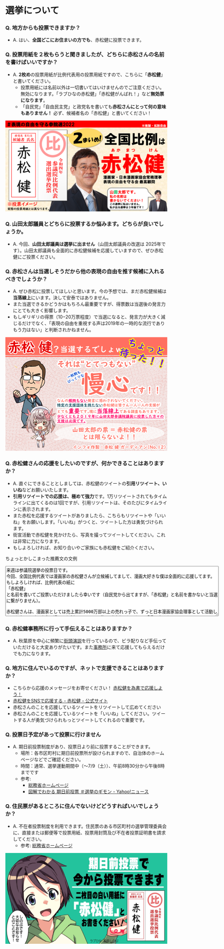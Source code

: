 # 選挙について

### Q. 地方からも投票できますか？
- A. はい、**全国どこにお住まいの方でも**、赤松健に投票できます。

### Q. 投票用紙を２枚もらうと聞きましたが、どちらに赤松さんの名前を書けばいいですか？
- A. **2枚め**の投票用紙が比例代表用の投票用紙ですので、こちらに「**赤松健**」と書いてください。
  - 投票用紙には名前以外は一切書いてはいけませんのでご注意ください。無効になります。「ラブひなの赤松健」「赤松健がんばれ！」など**無効票になります**。
  - 「自民党」「自由民主党」と政党名を書いても**赤松さんにとって何の意味もありません！** 必ず、候補者名の「赤松健」と書いてください！

<img alt="投票方法" src="/assets/images/howtovote.png" width="600px">


### Q. 山田太郎議員とどちらに投票するか悩みます。どちらが良いでしょうか。
- A. 今回、**山田太郎議員は選挙に出ません**（山田太郎議員の改選は 2025年です）。山田太郎議員も全面的に赤松健候補を応援していますので、ぜひ赤松健にご投票ください。

### Q. 赤松さんは当選しそうだから他の表現の自由を推す候補に入れるべきでしょうか？
- A. ぜひ赤松に投票してほしいと思います。今の予想では、まだ赤松健候補は**当落線上**にいます。決して安泰ではありません。
- また当選できるかどうかはもちろん最重要ですが、得票数は当選後の発言力にとても大きく影響します。
- もしギリギリの得票（10−20万票程度）で当選になると、発言力が大きく減じるだけでなく、「表現の自由を重視する声は2019年の一時的な流行でありもう力はない」と判断されかねません。

![100万票目指せ](/assets/infographics/piro_02.png)

### Q. 赤松健さんの応援をしたいのですが、何かできることはありますか？
- A. 直ぐにできることとしましては、赤松健のツイートの**引用リツイート、いいね**などお願いいたします。
- **引用リツイートでの応援は、極めて強力**です。1万リツイートされてもタイムラインに出てくるのは1回ですが、引用リツイートは、そのたびにタイムラインに表示されます。
- また赤松を応援するツイートがありましたら、こちらもリツイートや「いいね」をお願いします。「いいね」がつくと、ツイートした方は勇気づけられます。
- 街宣活動で赤松健を見かけたら、写真を撮ってツイートしてください。これは非常に力になります。
- もしよろしければ、お知り合いやご家族にも赤松健をご紹介ください。

ちょっとかしこまった推薦文の文例
<textarea cols="80" rows="10">
来週は参議院選挙の投票日です。
今回、全国比例代表では漫画家の赤松健さんが立候補してまして、漫画大好きな僕は全面的に応援してます。
もしよろしければ、比例代表の紙に
「赤松健」
と名前を書いてご投票いただけましたら幸いです（自民党から出てますが、「赤松健」と名前を書かないと当選に繋がりません）。

赤松健さんは、漫画家としては売上累計5000万部以上の売れっ子で、ずっと日本漫画家協会理事として活動してきた方ですが、昨今、漫画を規制しようという動きが活発になったり、「漫画家のため」と言いつつヒアリングもないまま変な法律ができそうになったり、漫画家の声を政治に届ける役割を持つ議員の必要性を感じたのが立候補の動機とのことです。
現在、漫画、アニメ、ゲーム関連の売上は、海外含めておよそ13兆円と言われており、これは建設業界と同規模です。今の日本で最も勢いと成長力のある産業の一つになっています。しかしこの巨大産業を代表する国会議員は一人もいません。規制法案一つでこの日本の成長分野が大きく失速してしまう危険性をはらんだ状態になっています。
議員に当選しましたら、規制法案を止め、産業としての発展と、漫画家や様々なクリエータの育成／保護政策を推し進めてくれるものと思います。

また、実は市販ゲームソフトの開発経験（アセンブラ）もあり、自分でウェブサービス、マッチングサービスを企画運営し、マンガ制作環境のデジタル化を最初に導入するなど、ITの使い道をよく分かっている候補者でもあります（国会議員に少ない……）。

ちなみに、意外な分野ですが外交も期待されています。昨今、各国のトップまで日本のサブカルチャーに慣れ親しんだ方が就くようになり、フランスのマクロン大統領は来日時に総理よりも鬼滅や進撃の巨人の作者に会いたいとリクエストしましたし、チリの大統領は就任時にポケモンのゼニガメぬいぐるみを贈られ喜びのツイートをしています。場面はごく限られますがそこでは強い影響力を発揮できます。

よろしければ、全国比例代表の投票先として
「赤松健」
をご検討いただけましたら幸いです（自民党から出てますが、「赤松健」と名前を書かないと当選に繋がりません）。
</textarea>

### Q. 赤松健事務所に行って手伝えることはありますか？
- A. 秋葉原を中心に頻繁に[街頭演説](#speech)を行っているので、ビラ配りなど手伝っていただけると大変ありがたいです。また[事務所](/index.html#office)に来て応援してもらえるだけでも力になります。

### Q. 地方に住んでいるのですが、ネットで支援できることはありますか？

- こちらから応援のメッセージをお寄せください！ [赤松健を為書で応援しよう！](https://kenakamatsu.etamegaki.com/)
- [赤松健をSNSで応援する \- 赤松健 \- 公式サイト](https://kenakamatsu.jp/sns)
- 赤松さんのことを応援しているツイートをリツイートして広めてください
- 赤松さんのことを応援しているツイートを「いいね」してください。ツイートする人が勇気づけられもっとツイートしてくれるので重要です。

### Q. 投票日予定があって投票に行けません
- A. 期日前投票制度があり、投票日より前に投票することができます。
  - 場所：各市区町村に期日前投票所が設けられますので、自治体のホームページなどでご確認ください。
  - 時間：通常、選挙運動期間中（〜7/9（土））、午前8時30分から午後8時までです
  - 参考: 
    - [総務省ホームページ](https://www.soumu.go.jp/senkyo/senkyo_s/naruhodo/naruhodo05.html)
    - [図解でわかる 期日前投票 ＃選挙のギモン \- Yahoo\!ニュース](https://news.yahoo.co.jp/special/early-voting/)

### Q. 住民票があるところに住んでないけどどうすればいいでしょうか？
- A. 不在者投票制度を利用できます。住民票のある市区町村の選挙管理委員会に、直接または郵便等で投票用紙、投票用封筒及び不在者投票証明書を請求してください。
  - 参考: [総務省ホームページ](https://www.soumu.go.jp/senkyo/senkyo_s/naruhodo/naruhodo05.html)

<img src="/assets/images/FWftF3MagAAzSp0.jpeg" width="800px">

